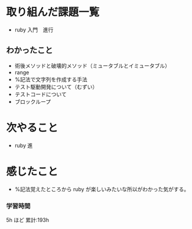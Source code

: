 # 取り組んだ課題一覧

- ruby 入門　進行

## わかったこと

- 術後メソッドと破壊的メソッド（ミュータブルとイミュータブル）
- range
- %記法で文字列を作成する手法
- テスト駆動開発について（むずい）
- テストコードについて
- ブロックループ

# 次やること

- ruby 進

# 感じたこと

- %記法覚えたところから ruby が楽しいみたいな所以がわかった気がする。

### 学習時間

5h ほど
累計:193h
